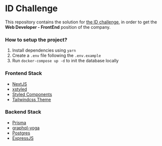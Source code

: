 # ID Challenge

This repository contains the solution for
[the ID challenge](https://www.notion.so/Reto-chat-an-nimo-1ad4ccfb508f447c90171914545f365a),
in order to get the **Web Developer - FrontEnd** position of the company.

### How to setup the project?

1. Install dependencies using `yarn`
2. Create a `.env` file following the `.env.example`
3. Run `docker-compose up -d` to init the database locally

### Frontend Stack

- [NextJS](https://nextjs.org/)
- [xstyled](https://xstyled.dev/)
- [Styled Components](https://www.styled-components.com/)
- [Tailwindcss Theme](https://tailwindcss.com/)

### Backend Stack

- [Prisma](https://www.prisma.io/)
- [graphql-yoga](https://github.com/prisma-labs/graphql-yoga)
- [Postgres](https://www.postgresql.org/)
- [ExpressJS](https://expressjs.com/)
